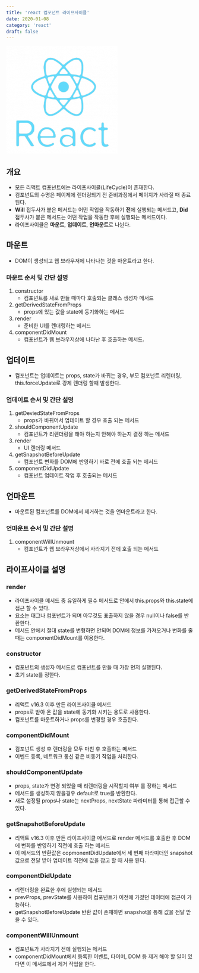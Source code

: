 ```yaml
---
title: 'react 컴포넌트 라이프사이클'
date: 2020-01-08
category: 'react'
draft: false
---
```


![](./images/banner/react.png)

## 개요
- 모든 리액트 컴포넌트에는 라이프사이클(LifeCycle)이 존재한다.
- 컴포넌트의 수명은 페이제에 렌더링되기 전 준비과정에서 페이지가 사라질 때 종료된다.
- **Will** 접두사가 붙은 메서드는 어떤 작업을 작동하기 **전**에 실행되는 메서드고, **Did** 접두사가 붙은 메서드는 어떤 작업을 작동한 후에 실행되는 메서드이다.
- 라이프사이클은 **마운트**, **업데이트**, **언마운트**로 나뉜다.

## 마운트
- DOM이 생성되고 웹 브라우저에 나타나는 것을 마운트라고 한다.

### 마운트 순서 및 간단 설명
1. constructor
    - 컴포넌트를 새로 만들 때마다 호출되는 클래스 생성자 메서드
2. getDerivedStateFromProps
    - props에 있는 값을 state에 동기화하는 메서드
3. render
    - 준비한 UI를 렌더링하는 메서드
4. componentDidMount
    - 컴포넌트가 웹 브라우저상에 나타난 후 호출하는 메서드.

## 업데이트
- 컴포넌트는 업데이트는 props, state가 바뀌는 경우, 부모 컴포넌트 리렌더링, this.forceUpdate로 강제 렌더링 할때 발생한다.

### 업데이트 순서 및 간단 설명
1. getDeviedStateFromProps
    - props가 바뀌어서 업데이트 할 경우 호출 되는 메서드
2. shouldComponentUpdate
    - 컴포넌트가 리렌더링을 해야 하는지 안해야 하는지 결정 하는 메서드
3. render
    - UI 렌더링 메서드
4. getSnapshotBeforeUpdate
    - 컴포넌트 변화를 DOM에 반영하기 바로 전에 호출 되는 메서드
5. componentDidUpdate
    - 컴포넌트 업데이트 작업 후 호출되는 메서드

## 언마운트
- 마운트된 컴포넌트를 DOM에서 제거하는 것을 언마운트라고 한다.

### 언마운트 순서 및 간단 설명
1. componentWillUnmount
    - 컴포넌트가 웹 브라우저상에서 사라지기 전에 호출 되는 메서드


## 라이프사이클 설명

### render
- 라이프사이클 메서드 중 유일하게 필수 메서드로 안에서 this.props와 this.state에 접근 할 수 있다.
- 요소는 태그나 컴포넌트가 되며 아무것도 표출하지 않을 경우 null이나 false를 반환한다.
- 메서드 안에서 절대 state를 변형하면 안되며 DOM에 정보를 가져오거나 변화를 줄 때는 componentDidMount를 이용한다.

### constructor
- 컴포넌트의 생성자 메서드로 컴포넌트를 만들 때 가장 먼저 실행된다.
- 초기 state를 정한다.

### getDerivedStateFromProps
- 리액트 v16.3 이후 만든 라이프사이클 메서드
- props로 받아 온 값을 state에 동기화 시키는 용도로 사용한다.
- 컴포넌트를 마운트하거나 props를 변경할 경우 호출한다.

### componentDidMount
- 컴포넌트 생성 후 렌더링을 모두 마친 후 호출하는 메서드
- 이벤드 등록, 네트워크 통신 같은 비동기 작업을 처리한다.

### shouldComponentUpdate
- props, state가 변경 되었을 때 리렌더링을 시작할지 여부 를 정하는 메서드
- 메서드를 생성하지 않을경우 default로 true를 반환한다.
- 새로 설정될 props나 state는 nextProps, nextState 파라미터를 통해 접근할 수 있다.

### getSnapshotBeforeUpdate
- 리액트 v16.3 이후 만든 라이프사이클 메서드로 render 메서드를 호출한 후 DOM에 변화를 반영하기 직전에 호출 하는 메서드
- 이 메서드의 반환값은 copmonentDidUpdate에서 세 번째 파라미더인 snapshot 값으로 전달 받아 업데이트 직전에 값을 참고 할 때 사용 된다.

### componentDidUpdate
- 리렌더링을 완료한 후에 실행되는 메서드
- prevProps, prevState를 사용하여 컴포넌트가 이전에 가졌던 데이터에 접근이 가능하다.
- getSnapshotBeforeUpdate 반환 값이 존재하면 snapshot을 통해 값을 전달 받을 수 있다.

### componentWillUnmount
- 컴포넌트가 사라지기 전에 실행되는 메서드
- componentDidMount에서 등록한 이벤트, 타이머, DOM 등 제거 해야 할 일이 있다면 이 메서드에서 제거 작업을 한다.
